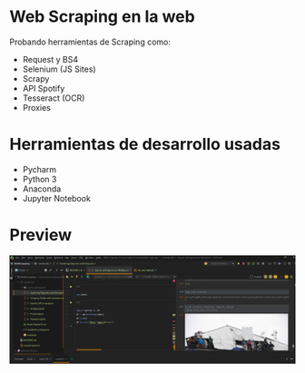 # Web Scraping en la web

Probando herramientas de Scraping como:

* Request y BS4
* Selenium (JS Sites)
* Scrapy
* API Spotify
* Tesseract (OCR)
* Proxies

# Herramientas de desarrollo usadas
* Pycharm
* Python 3
* Anaconda
* Jupyter Notebook

# Preview

<div align="center">
  <img src="img/1.png">
</div>